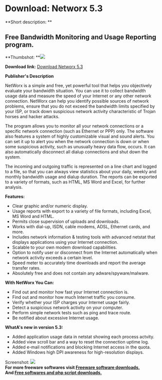 # Download: Networx 5.3

**Short description: **

## Free Bandwidth Monitoring and Usage Reporting program.

  
**Thumbshot: **![](http://www.freewarefiles.com/screenshot/networx4_md.gif)   
  
**Download link:** [Download Networx 5.3](http://freesoftwares.boysofts.com/Networx_program_44450.html)  
  

**Publisher's Description**  
  

NetWorx is a simple and free, yet powerful tool that helps you objectively
evaluate your bandwidth situation. You can use it to collect bandwidth usage
data and measure the speed of your Internet or any other network connection.
NetWorx can help you identify possible sources of network problems, ensure
that you do not exceed the bandwidth limits specified by your ISP, or track
down suspicious network activity characteristic of Trojan horses and hacker
attacks.

The program allows you to monitor all your network connections or a specific
network connection (such as Ethernet or PPP) only. The software also features
a system of highly customizable visual and sound alerts. You can set it up to
alert you when the network connection is down or when some suspicious
activity, such as unusually heavy data flow, occurs. It can also automatically
disconnect all dialup connections and shut down the system.

The incoming and outgoing traffic is represented on a line chart and logged to
a file, so that you can always view statistics about your daily, weekly and
monthly bandwidth usage and dialup duration. The reports can be exported to a
variety of formats, such as HTML, MS Word and Excel, for further analysis.

**Features:**

  * Clear graphic and/or numeric display. 
  * Usage reports with export to a variety of file formats, including Excel, MS Word and HTML. 
  * Permits close supervision of uploads and downloads. 
  * Works with dial-up, ISDN, cable modems, ADSL, Ethernet cards, and more. 
  * Includes network information & testing tools with advanced netstat that displays applications using your Internet connection. 
  * Scalable to your own modem download capabilities. 
  * Option to notify user or disconnect from the Internet automatically when network activity exceeds a certain level. 
  * Speed meter to accurately time downloads and report the average transfer rates. 
  * Absolutely free and does not contain any adware/spyware/malware. 

**With NetWorx You Can:**

  * Find out and monitor how fast your Internet connection is. 
  * Find out and monitor how much Internet traffic you consume. 
  * Verify whether your ISP charges your Internet usage fairly. 
  * Detect a suspicious network activity on your computer. 
  * Perform simple network tests such as ping and trace route. 
  * Be notified about excessive Internet usage. 

**WhatA's new in version 5.3:**

  * Added application usage data in netstat showing each process actvity. 
  * Added view scroll bar and a way to reset the connection uptime log. 
  * Added e-mail notifications and blocking Internet access in the quota. 
  * Added Windows high DPI awareness for high-resolution displays. 

  
  
Screenshot: ![](http://www.freewarefiles.com/screenshot/networx4.gif)  
**For more freeware softwares visit [Freeware software downloads.](http://freesoftwares.boysofts.com/)**   
**And [Free softwares and php script downloads.](http://www.boysofts.com/)**

